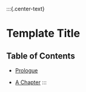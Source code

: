 :::{.center-text}
# Template Title

## Table of Contents

* [Prologue](#chapter-prologue)

* [A Chapter](#chapter-one)
:::
